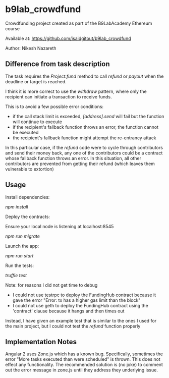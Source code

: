 # b9lab_crowdfund

Crowdfunding project created as part of the B9LabAcademy Ethereum course

Available at: https://github.com/isaidgitout/b9lab_crowdfund

Author: Nikesh Nazareth

## Difference from task description

The task requires the _Project.fund_ method to call _refund_ or _payout_ when the deadline or target is reached.

I think it is more correct to use the *withdraw* pattern, where only the recipient can initiate a transaction to receive funds.

This is to avoid a few possible error conditions:
  - if the call stack limit is exceeded, _[address].send_ will fail but the function will continue to execute
  - if the recipient's fallback function throws an error, the function cannot be executed
  - the recipient's fallback function might attempt the re-entrancy attack
  
  
In this particular case, if the _refund_ code were to cycle through contributors and send their money back, any one of the contributors could be a contract whose fallback function throws an error. 
In this situation, all other contributors are prevented from getting their refund (which leaves them vulnerable to extortion)


## Usage

Install dependencies:

_npm install_

Deploy the contracts:

Ensure your local node is listening at localhost:8545

_npm run migrate_

Launch the app: 

_npm run start_ 

Run the tests:

_truffle test_

Note: for reasons I did not get time to debug
 - I could not use testrpc to deploy the FundingHub contract because it gave the error "Error: tx has a higher gas limit than the block"
 - I could not use geth to deploy the FundingHub contract using the 'contract' clause because it hangs and then times out
 
Instead, I have given an example test that is similar to the ones I used for the main project, but I could not test the _refund_ function properly


## Implementation Notes

Angular 2 uses Zone.js which has a known bug. Specifically, sometimes the error "More tasks executed than were scheduled" is thrown. 
This does not effect any functionality. The recommended solution is (no joke) to comment out the error message in zone.js until they address they underlying issue.